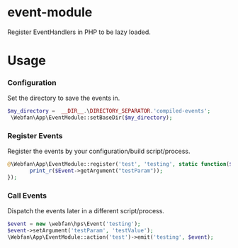 # event-module
Register EventHandlers in PHP to be lazy loaded.


# Usage
### Configuration 
Set the directory to save the events in.
````php
$my_directory =  __DIR__.\DIRECTORY_SEPARATOR.'compiled-events';
 \Webfan\App\EventModule::setBaseDir($my_directory);
 ````
 ### Register Events
 Register the events by your configuration/build script/process.
 ````php
 @\Webfan\App\EventModule::register('test', 'testing', static function($eventName, $emitter, \webfan\hps\Event $Event){
        print_r($Event->getArgument("testParam"));
});
 ````
 ### Call Events
 Dispatch the events later in a different script/process.
 ````php
$event = new \webfan\hps\Event('testing');
$event->setArgument('testParam', 'testValue'); 
\Webfan\App\EventModule::action('test')->emit('testing', $event);
 ````
